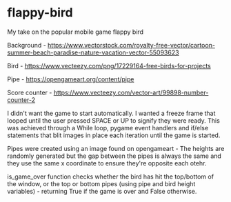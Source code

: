 # flappy-bird
My take on the popular mobile game flappy bird

Background - https://www.vectorstock.com/royalty-free-vector/cartoon-summer-beach-paradise-nature-vacation-vector-55093623

Bird - https://www.vecteezy.com/png/17229164-free-birds-for-projects

Pipe - https://opengameart.org/content/pipe

Score counter - https://www.vecteezy.com/vector-art/99898-number-counter-2

I didn't want the game to start automatically. I wanted a freeze frame that looped until the user pressed SPACE or UP to signify they were ready. This was achieved through a While loop, pygame event handlers and if/else statements that blit images in place each iteration until the game is started.

Pipes were created using an image found on opengameart - The heights are randomly generated but the gap between the pipes is always the same and they use the same x coordinate to ensure they're opposite each otehr.

is_game_over function checks whether the bird has hit the top/bottom of the window, or the top or bottom pipes (using pipe and bird height variables) - returning True if the game is over and False otherwise.
